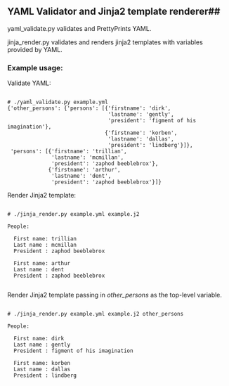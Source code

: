 ## YAML Validator and Jinja2 template renderer##

yaml_validate.py validates and PrettyPrints YAML.

jinja_render.py validates and renders jinja2 templates with variables provided by YAML.

### Example usage: ###

Validate YAML:
<pre><code>
# ./yaml_validate.py example.yml 
{'other_persons': {'persons': [{'firstname': 'dirk',
                                'lastname': 'gently',
                                'president': 'figment of his imagination'},
                               {'firstname': 'korben',
                                'lastname': 'dallas',
                                'president': 'lindberg'}]},
 'persons': [{'firstname': 'trillian',
              'lastname': 'mcmillan',
              'president': 'zaphod beeblebrox'},
             {'firstname': 'arthur',
              'lastname': 'dent',
              'president': 'zaphod beeblebrox'}]}
</code></pre>

Render Jinja2 template:
<pre><code>
# ./jinja_render.py example.yml example.j2 

People:

  First name: trillian
  Last name : mcmillan
  President : zaphod beeblebrox

  First name: arthur
  Last name : dent
  President : zaphod beeblebrox

</code></pre>

Render Jinja2 template passing in *other\_persons* as the top-level variable.

<pre><code>
# ./jinja_render.py example.yml example.j2 other_persons

People:

  First name: dirk
  Last name : gently
  President : figment of his imagination

  First name: korben
  Last name : dallas
  President : lindberg
</code></pre>
